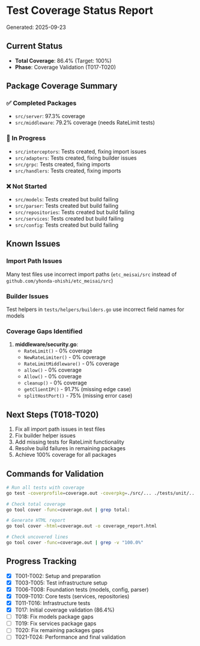 # Test Coverage Status Report
Generated: 2025-09-23

## Current Status
- **Total Coverage**: 86.4% (Target: 100%)
- **Phase**: Coverage Validation (T017-T020)

## Package Coverage Summary

### ✅ Completed Packages
- `src/server`: 97.3% coverage
- `src/middleware`: 79.2% coverage (needs RateLimit tests)

### 🔧 In Progress
- `src/interceptors`: Tests created, fixing import issues
- `src/adapters`: Tests created, fixing builder issues
- `src/grpc`: Tests created, fixing imports
- `src/handlers`: Tests created, fixing imports

### ❌ Not Started
- `src/models`: Tests created but build failing
- `src/parser`: Tests created but build failing
- `src/repositories`: Tests created but build failing
- `src/services`: Tests created but build failing
- `src/config`: Tests created but build failing

## Known Issues

### Import Path Issues
Many test files use incorrect import paths (`etc_meisai/src` instead of `github.com/yhonda-ohishi/etc_meisai/src`)

### Builder Issues
Test helpers in `tests/helpers/builders.go` use incorrect field names for models

### Coverage Gaps Identified
1. **middleware/security.go**:
   - `RateLimit()` - 0% coverage
   - `NewRateLimiter()` - 0% coverage
   - `RateLimitMiddleware()` - 0% coverage
   - `allow()` - 0% coverage
   - `Allow()` - 0% coverage
   - `cleanup()` - 0% coverage
   - `getClientIP()` - 91.7% (missing edge case)
   - `splitHostPort()` - 75% (missing error case)

## Next Steps (T018-T020)

1. Fix all import path issues in test files
2. Fix builder helper issues
3. Add missing tests for RateLimit functionality
4. Resolve build failures in remaining packages
5. Achieve 100% coverage for all packages

## Commands for Validation

```bash
# Run all tests with coverage
go test -coverprofile=coverage.out -coverpkg=./src/... ./tests/unit/...

# Check total coverage
go tool cover -func=coverage.out | grep total:

# Generate HTML report
go tool cover -html=coverage.out -o coverage_report.html

# Check uncovered lines
go tool cover -func=coverage.out | grep -v "100.0%"
```

## Progress Tracking
- [x] T001-T002: Setup and preparation
- [x] T003-T005: Test infrastructure setup
- [x] T006-T008: Foundation tests (models, config, parser)
- [x] T009-T010: Core tests (services, repositories)
- [x] T011-T016: Infrastructure tests
- [x] T017: Initial coverage validation (86.4%)
- [ ] T018: Fix models package gaps
- [ ] T019: Fix services package gaps
- [ ] T020: Fix remaining packages gaps
- [ ] T021-T024: Performance and final validation